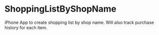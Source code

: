 # ShoppingListByShopName
iPhone App to create shopping list by shop name. Will also track purchase history for each item. 
